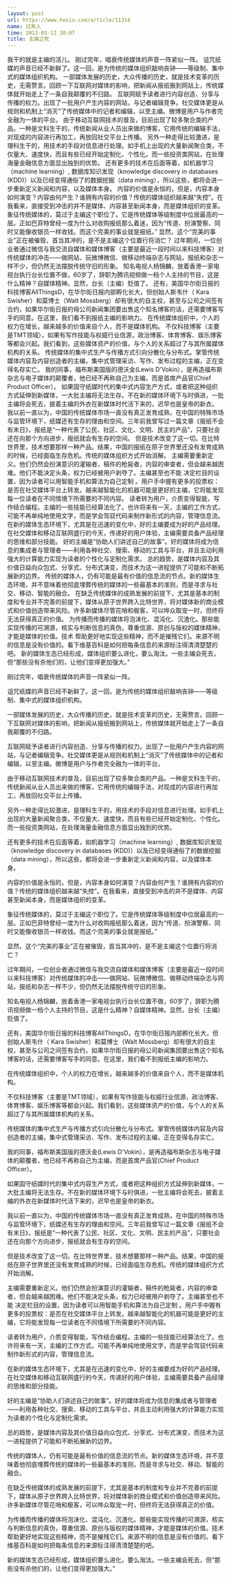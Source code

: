 ```yaml
---
layout: post
url: https://www.huxiu.com/article/11314
name: 过来人
time: 2013-03-12 10:07
title: 主编之死
---
```

我干的就是主编的活儿。 刚过完年，唱衰传统媒体的声音一阵紧似一阵。 诅咒纸媒的声音已经不新鲜了。这一回，是为传统的媒体组织敲响丧钟——等级制、集中式的媒体组织机构。 一部媒体发展的历史，大众传播的历史，就是技术变革的历史，无需赘言。回顾一下互联网对媒体的影响，把新闻从报纸搬到网站上，传统媒体就开始走上了一条自我颠覆的不归路。 互联网赋予读者进行内容创造、分享与传播的权力。出现了一批用户产生内容的网站，与记者编辑竞争。社交媒体更是从规则和机制上“消灭”了传统媒体中的记者和编辑，以至主编。微博是用户与作者完全融为一体的平台。 由于移动互联网技术的普及，目前出现了较多聚合类的产品。一种是文科生干的，传统新闻从业人员出来做的博客，它用传统的编辑手法，对现成的内容进行再加工，再放回社交平台上传播。 另外一种走得比较激进，是理科生干的，用技术的手段对信息进行处理。如手机上出现的大量新闻聚合类，不仅量大、速度快，而且有些已经开始定制化、个性化。而一些投资类网站，在处理海量金融信息方面显出独到的优势。 还有更多的技术在后面等着，如机器学习（machine learning）, 数据库知识发现（knowledge discovery in databases (KDD)）以及已经变得通俗了的数据挖掘（data mining），所以这些，都将会进一步重新定义新闻和内容，以及媒体本身。 内容的价值是永恒的，但是，内容本身如何演变？内容由何产生？谁拥有内容的价值？传统的媒体组织越来越“失控”。在我看来，直接受到冲击的并不是媒体、内容甚至新闻本身，而是媒体组织的变革。 象征传统媒体的，莫过于主编这个职位了。它是传统媒体等级制度中位居最高的一层。正如巴菲特曾经一度为什么对收购报纸那么着迷，因为“传道、扮演警察、同时又能像收银员一样收钱。而这个完美的事业就是报纸。” 显然，这个“完美的事业”正在被催毁，首当其冲的，是不是主编这个位置行将消亡？ 过年期间，一位创业者通过微信与我交流自媒体和媒体博客（主要是最近一段时间以来科技博客）对传统媒体的冲击——做网站、玩微博微信、做移动终端杂志与网站，报纸和杂志一样不少，但仍然无法摆脱传统守旧的形象。 知名电视人杨锦麟，放着香港一家电视台执行台长位置不做，60岁了，辞职为腾讯视频做一档个人主持的节目，这是什么精神？自媒体精神。显然，台长（主编）贬值了。 还有，美国华尔街日报的科技博客AllThingsD，在华尔街日报内部孵化长大，但创始人斯韦什（ Kara Swisher）和莫博士（Walt Mossberg）却有很大的自主权，甚至与公司之间签有合约，如果华尔街日报的母公司新闻集团要出售这个知名博客的话，还需要博客写手的同意。在这里，我们看不到报纸主编的影响力。 在传统媒体组织中，个人的权力在增长，越来越多的价值来自个人，而不是媒体机构。 不仅科技博客（主要是TMT领域），如果有写作技能与权威行业信源，政治博客、体育博客、娱乐博客等都会兴起。我们看到，这些媒体资产的价值，与个人的关系超过了与其所属媒体机构的关系。 传统媒体的集中式生产与传播方式引向分散化与分布式。掌管传统媒体内容及内容创造者的主编，集中式管理采访、写作、发布过程的主编，正在变得名存实亡。 我的同事，福布斯美国版的德沃金(Lewis D'Vokin），是再造福布斯杂志与电子媒体的颠覆者，他已经不再称自己为主编，而是首席产品官(Chief Product Officer）。 如果固守纸媒时代的集中式内容生产方式，或者把这种组织方式延伸到新媒体，一大批主编将无法生存。不在新的媒体环境下与时俱进，一批主编将会死去，披着主编的外衣在新媒体时代活下来的，迟早也是皇帝的新衣。 我以前一直以为，中国的传统媒体市场一直没有真正发育成熟，在中国的特殊市场与监管环境下，纸媒还有生存的理由和空间。三年前我曾写过一篇文章《报纸不会有末日》，报纸是“一种代表了公民、社区、文化、文明、民主的产品”，只要社会还在向那个方向进步，报纸就会有生存的空间。 但是技术改变了这一切。在比特世界里，技术想要那样一种产品。结果，中国的报纸在原子世界里还没有发育成熟的时候，已经面临生存危机。传统的媒体组织方式开始消解。 主编需要重新定义。他们仍然会扮演意识的灌输者，稿件的枪毙者，内容的审查者，但会越来越困难。他们不能决定头条，权力已经被用户剥夺了。主编甚至也不能 决定栏目的设置，因为读者可以用智能手机和算法为自己定制 。用户手中握有更多的投票权：是否在社交媒体平台上转发。越来越智能化的机器可能是更好的主编，它将能发现每一位读者在不同情境下所需要的不同内容。 读者转为用户，介质变得智能，写作结合编程。主编的一些技能已经算法化了。也许将来有一天，主编的工作方式，可能不再单纯地使用文字，而是学会驾驭代码来制作新形式的内容，管理信息流。 在新的媒体生态环境下，尤其是在迅速的变化中，好的主编要成为好的产品经理。在社交媒体和移动互联网盛行的今天，传递好的用户体验，主编需要具备产品经理的思维和部分技能。 好的主编是“协助人们讲述自己的故事”。好的媒体将成为信息的集成者与管理者——利用各种社交、搜索、移动的工具与平台，并且主动利用强大的计算能力实现为读者的个性化与定制化需求。 总的趋势，是媒体内容及其价值日益向众包式、分享式、分布式演变，而技术为这一进程提供了可能和不断拓展新的边界。 传统的媒体人，仍有可能是最有价值的信息流的节点。新的媒体生态环境，并不意味着他彻底埋葬传统的媒体的一些最基本的准则，而是寻求与社交、移动、智能的融合。 在缺乏传统媒体的成熟发展的前提下，尤其是基本的制度和专业并不完善的前提下，媒体从原子世界跨入比特世界，将对媒体新的商业模式和价值创造带来风险。许多新媒体尽管花哨和极客，可以哗众取宠一时，但终将无法获得真正的价值。 为传播而传播的媒体将泡沫化、混沌化、沉渣化。那些能实现传播的可溯源，核实与判断信息的真伪，尊重信源、原创与版权的媒体精神，才能是媒体的价值。技术 帮助更好地实现这些精神，而不是摧残它们。来源不明的信息是没有价值的。看下维基百科是如何把每条信息的来源标注得清清楚楚的吧。 新的媒体生态已经形成，媒体组织要么进化，要么淘汰。一些主编会死去，但“那些没有杀他们的，让他们变得更加强大。”

刚过完年，唱衰传统媒体的声音一阵紧似一阵。

诅咒纸媒的声音已经不新鲜了。这一回，是为传统的媒体组织敲响丧钟——等级制、集中式的媒体组织机构。

一部媒体发展的历史，大众传播的历史，就是技术变革的历史，无需赘言。回顾一下互联网对媒体的影响，把新闻从报纸搬到网站上，传统媒体就开始走上了一条自我颠覆的不归路。

互联网赋予读者进行内容创造、分享与传播的权力。出现了一批用户产生内容的网站，与记者编辑竞争。社交媒体更是从规则和机制上“消灭”了传统媒体中的记者和编辑，以至主编。微博是用户与作者完全融为一体的平台。

由于移动互联网技术的普及，目前出现了较多聚合类的产品。一种是文科生干的，传统新闻从业人员出来做的博客，它用传统的编辑手法，对现成的内容进行再加工，再放回社交平台上传播。

另外一种走得比较激进，是理科生干的，用技术的手段对信息进行处理。如手机上出现的大量新闻聚合类，不仅量大、速度快，而且有些已经开始定制化、个性化。而一些投资类网站，在处理海量金融信息方面显出独到的优势。

还有更多的技术在后面等着，如机器学习（machine learning）, 数据库知识发现（knowledge discovery in databases (KDD)）以及已经变得通俗了的数据挖掘（data mining），所以这些，都将会进一步重新定义新闻和内容，以及媒体本身。

内容的价值是永恒的，但是，内容本身如何演变？内容由何产生？谁拥有内容的价值？传统的媒体组织越来越“失控”。在我看来，直接受到冲击的并不是媒体、内容甚至新闻本身，而是媒体组织的变革。

象征传统媒体的，莫过于主编这个职位了。它是传统媒体等级制度中位居最高的一层。正如巴菲特曾经一度为什么对收购报纸那么着迷，因为“传道、扮演警察、同时又能像收银员一样收钱。而这个完美的事业就是报纸。”

显然，这个“完美的事业”正在被催毁，首当其冲的，是不是主编这个位置行将消亡？

过年期间，一位创业者通过微信与我交流自媒体和媒体博客（主要是最近一段时间以来科技博客）对传统媒体的冲击——做网站、玩微博微信、做移动终端杂志与网站，报纸和杂志一样不少，但仍然无法摆脱传统守旧的形象。

知名电视人杨锦麟，放着香港一家电视台执行台长位置不做，60岁了，辞职为腾讯视频做一档个人主持的节目，这是什么精神？自媒体精神。显然，台长（主编）贬值了。

还有，美国华尔街日报的科技博客AllThingsD，在华尔街日报内部孵化长大，但创始人斯韦什（ Kara Swisher）和莫博士（Walt Mossberg）却有很大的自主权，甚至与公司之间签有合约，如果华尔街日报的母公司新闻集团要出售这个知名博客的话，还需要博客写手的同意。在这里，我们看不到报纸主编的影响力。

在传统媒体组织中，个人的权力在增长，越来越多的价值来自个人，而不是媒体机构。

不仅科技博客（主要是TMT领域），如果有写作技能与权威行业信源，政治博客、体育博客、娱乐博客等都会兴起。我们看到，这些媒体资产的价值，与个人的关系超过了与其所属媒体机构的关系。

传统媒体的集中式生产与传播方式引向分散化与分布式。掌管传统媒体内容及内容创造者的主编，集中式管理采访、写作、发布过程的主编，正在变得名存实亡。

我的同事，福布斯美国版的德沃金(Lewis D'Vokin），是再造福布斯杂志与电子媒体的颠覆者，他已经不再称自己为主编，而是首席产品官(Chief Product Officer）。

如果固守纸媒时代的集中式内容生产方式，或者把这种组织方式延伸到新媒体，一大批主编将无法生存。不在新的媒体环境下与时俱进，一批主编将会死去，披着主编的外衣在新媒体时代活下来的，迟早也是皇帝的新衣。

我以前一直以为，中国的传统媒体市场一直没有真正发育成熟，在中国的特殊市场与监管环境下，纸媒还有生存的理由和空间。三年前我曾写过一篇文章《报纸不会有末日》，报纸是“一种代表了公民、社区、文化、文明、民主的产品”，只要社会还在向那个方向进步，报纸就会有生存的空间。

但是技术改变了这一切。在比特世界里，技术想要那样一种产品。结果，中国的报纸在原子世界里还没有发育成熟的时候，已经面临生存危机。传统的媒体组织方式开始消解。

主编需要重新定义。他们仍然会扮演意识的灌输者，稿件的枪毙者，内容的审查者，但会越来越困难。他们不能决定头条，权力已经被用户剥夺了。主编甚至也不能 决定栏目的设置，因为读者可以用智能手机和算法为自己定制 。用户手中握有更多的投票权：是否在社交媒体平台上转发。越来越智能化的机器可能是更好的主编，它将能发现每一位读者在不同情境下所需要的不同内容。

读者转为用户，介质变得智能，写作结合编程。主编的一些技能已经算法化了。也许将来有一天，主编的工作方式，可能不再单纯地使用文字，而是学会驾驭代码来制作新形式的内容，管理信息流。

在新的媒体生态环境下，尤其是在迅速的变化中，好的主编要成为好的产品经理。在社交媒体和移动互联网盛行的今天，传递好的用户体验，主编需要具备产品经理的思维和部分技能。

好的主编是“协助人们讲述自己的故事”。好的媒体将成为信息的集成者与管理者——利用各种社交、搜索、移动的工具与平台，并且主动利用强大的计算能力实现为读者的个性化与定制化需求。

总的趋势，是媒体内容及其价值日益向众包式、分享式、分布式演变，而技术为这一进程提供了可能和不断拓展新的边界。

传统的媒体人，仍有可能是最有价值的信息流的节点。新的媒体生态环境，并不意味着他彻底埋葬传统的媒体的一些最基本的准则，而是寻求与社交、移动、智能的融合。

在缺乏传统媒体的成熟发展的前提下，尤其是基本的制度和专业并不完善的前提下，媒体从原子世界跨入比特世界，将对媒体新的商业模式和价值创造带来风险。许多新媒体尽管花哨和极客，可以哗众取宠一时，但终将无法获得真正的价值。

为传播而传播的媒体将泡沫化、混沌化、沉渣化。那些能实现传播的可溯源，核实与判断信息的真伪，尊重信源、原创与版权的媒体精神，才能是媒体的价值。技术 帮助更好地实现这些精神，而不是摧残它们。来源不明的信息是没有价值的。看下维基百科是如何把每条信息的来源标注得清清楚楚的吧。

新的媒体生态已经形成，媒体组织要么进化，要么淘汰。一些主编会死去，但“那些没有杀他们的，让他们变得更加强大。”

